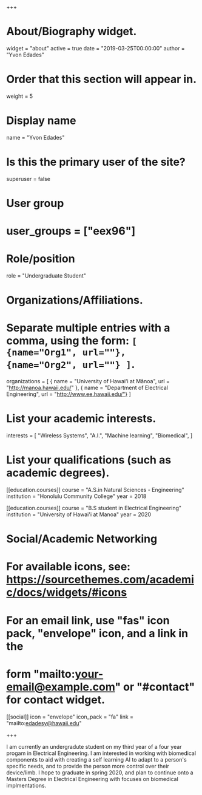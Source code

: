 ﻿+++
# About/Biography widget.
widget = "about"
active = true
date = "2019-03-25T00:00:00"
author = "Yvon Edades"

# Order that this section will appear in.
weight = 5

# Display name
name = "Yvon Edades"

# Is this the primary user of the site?
superuser = false

# User group
# user_groups = ["eex96"]

# Role/position
role = "Undergraduate Student"

# Organizations/Affiliations.
# Separate multiple entries with a comma, using the form: `[ {name="Org1", url=""}, {name="Org2", url=""} ]`.

organizations = [ { name = "University of Hawaiʻi at Mānoa", url = "http://manoa.hawaii.edu/" }, { name = "Department of Electrical Engineering", url = "http://www.ee.hawaii.edu/"} ]

# List your academic interests.
interests = [
"Wireless Systems",
    "A.I.",
    "Machine learning",	"Biomedical", 
  ]

# List your qualifications (such as academic degrees).
[[education.courses]]
  course = "A.S.in Natural Sciences - Engineering"
  institution = "Honolulu Community College"
  year = 2018

[[education.courses]]
  course = "B.S student in Electrical Engineering"
  institution = "University of Hawai'i at Manoa"
  year = 2020



# Social/Academic Networking
# For available icons, see: https://sourcethemes.com/academic/docs/widgets/#icons
#   For an email link, use "fas" icon pack, "envelope" icon, and a link in the
#   form "mailto:your-email@example.com" or "#contact" for contact widget.

[[social]]
  icon = "envelope"
  icon_pack = "fa"
  link = "mailto:edadesy@hawaii.edu"

+++

I am currently an undergradute student on my third year of a four year progam in Electrical Engineering. I am interested in working with biomedical components to aid with creating a self learning AI to adapt to a person's specific needs, and to provide the person more control over their device/limb. I hope to graduate in spring 2020, and plan to continue onto a Masters Degree in Electrical Engineering with focuses on biomedical implmentations.
